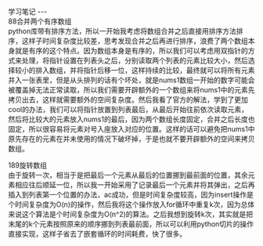 学习笔记
---<br>
88合并两个有序数组<br>
python库带有排序方法，所以一开始我考虑将数组合并之后直接用排序方法排序，这样子时间复杂度比较差，思考发现合并之后再进行排序，浪费了两个数组本身就是有序的这个特点。因为数组本身是有序的，所以我们可以考虑用双指针的方式来处理，将指针设置在列表头之后，分别读取两个列表的元素比较大小，然后选择较小的排入数组，并将指针后移一位，这样持续的比较，最终就可以将所有元素并入一张表里，但是从头排列的话有个坏处，就是nums1数组一开始的数字可能会被覆盖掉无法正常读取，所以我们需要开辟额外的一个数组来将nums1中的元素先拷贝出去，这样就需要额外的空间复杂度。然后我看了官方的解法，学到了更加cool的办法，我们可以将指针放置到列表最后，从最后开始往前依次读取元素，然后将比较大的元素放入nums1的最后，因为两个数组长度固定，合并之后长度也固定，所以很容易将元素对号入座放入对应的位置。这样的话可以避免把nums1中原先存在的元素在并未使用的情况下破坏掉，于是也就不要开辟额外的空间来拷贝数组。


189旋转数组<br>
由于旋转一次，相当于是把最后一个元素从最后的位置挪到最前面的位置，其余元素相应往后顺延一位，所以我一开始采用了记录最后一个元素并将其弹出，之后再插入到列表第一个位置的办法，ac成功，但是时间复杂度较高，因为insert操作是个时间复杂度为O(n)的操作，然后我将这个操作放入for循环中重复k次，因为总体来说这个算法是个时间复杂度为O(n^2)的算法。之后我想到旋转k次，其实就是把末尾的k个元素按照原来的顺序挪到列表最前面，所以可以利用python切片的操作直接实现，这样子省去了嵌套循环的时间耗费，快了很多。



